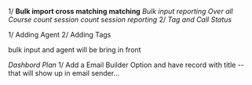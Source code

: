 1/ **Bulk import cross matching matching** _Bulk input reporting_ _Over all Course count session count_ _session reporting_
2/ _Tag and Call Status_

<!-- Context menu options -->

1/ Adding Agent
2/ Adding Tags

bulk input and agent will be bring in front

_Dashbord Plan_
1/ Add a Email Builder Option and have record with title -- that will show up in email sender...
